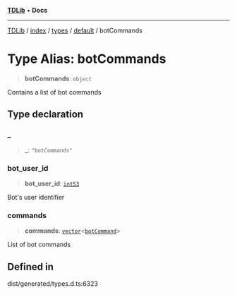 [**TDLib**](../../../../../../README.md) • **Docs**

***

[TDLib](../../../../../../modules.md) / [index](../../../../../README.md) / [types](../../../README.md) / [default](../README.md) / botCommands

# Type Alias: botCommands

> **botCommands**: `object`

Contains a list of bot commands

## Type declaration

### \_

> **\_**: `"botCommands"`

### bot\_user\_id

> **bot\_user\_id**: [`int53`](int53-1.md)

Bot's user identifier

### commands

> **commands**: [`vector`](vector.md)\<[`botCommand`](botCommand-1.md)\>

List of bot commands

## Defined in

dist/generated/types.d.ts:6323
